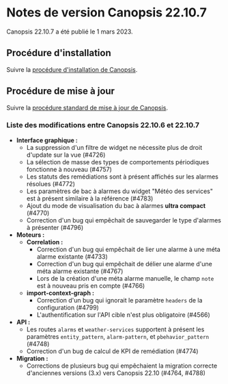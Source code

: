 # Notes de version Canopsis 22.10.7

Canopsis 22.10.7 a été publié le 1 mars 2023.

## Procédure d'installation

Suivre la [procédure d'installation de Canopsis](../guide-administration/installation/index.md).

## Procédure de mise à jour

Suivre la [procédure standard de mise à jour de Canopsis](../guide-administration/mise-a-jour/index.md).

### Liste des modifications entre Canopsis 22.10.6 et 22.10.7

*  **Interface graphique :**
    * La suppression d'un filtre de widget ne nécessite plus de droit d'update sur la vue (#4726)
    * La sélection de masse des types de comportements périodiques fonctionne à nouveau (#4757)
    * Les statuts des remédiations sont à présent affichés sur les alarmes résolues (#4772)
    * Les paramètres de bac à alarmes du widget "Météo des services" est à présent similaire à la référence (#4783)
    * Ajout du mode de visualisation du bac à alarmes **ultra compact** (#4770)
    * Correction d'un bug qui empêchait de sauvegarder le type d'alarmes à présenter (#4796)
*  **Moteurs :**
    *  **Correlation :**
        * Correction d'un bug qui empêchait de lier une alarme à une méta alarme existante (#4733)
        * Correction d'un bug qui empêchait de délier une alarme d'une méta alarme existante (#4767)
        * Lors de la création d'une méta alarme manuelle, le champ `note` est à nouveau pris en compte (#4766)
    *  **import-context-graph :**
        * Correction d'un bug qui ignorait le paramètre `headers` de la configuration (#4799)
        * L'authentification sur l'API cible n'est plus obligatoire (#4566)
*  **API :**
    * Les routes `alarms` et `weather-services` supportent à présent les paramètres `entity_pattern`, `alarm-pattern`, et `pbehavior_pattern` (#4748)
    * Correction d'un bug de calcul de KPI de remédiation (#4774)
*  **Migration :**
    * Corrections de plusieurs bug qui empêchaient la migration correcte d'anciennes versions (3.x) vers Canopsis 22.10 (#4764, #4788)
